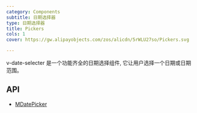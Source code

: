 ```yaml
---
category: Components
subtitle: 日期选择器
type: 日期选择器
title: Pickers
cols: 1
cover: https://gw.alipayobjects.com/zos/alicdn/5rWLU27so/Pickers.svg

---
```


v-date-selecter 是一个功能齐全的日期选择组件, 它让用户选择一个日期或日期范围。

## API

- [MDatePicker](/docs/api/MDatePicker)
